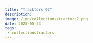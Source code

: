 ```yaml
---
title: "Tracktors 02"
description: 
image: /img/collections/tractors2.png
date: 2025-05-23
tags: 
 - collectionstractors
---
```


